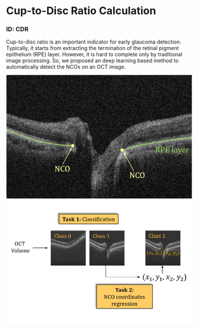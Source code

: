 # Cup-to-Disc Ratio Calculation
### ID: CDR
Cup-to-disc ratio is an important indicator for early glaucoma detection. Typically, it starts from extracting the termination of the retinal pigment epithelium (RPE) layer. However, it is hard to complete only by traditional image processing. So, we proposed an deep learning based method to automatically detect the NCOs on an OCT image. 

![pic](assets/img/research/CDR/CDR1.png)
![pic](assets/img/research/CDR/CDR2.png)
